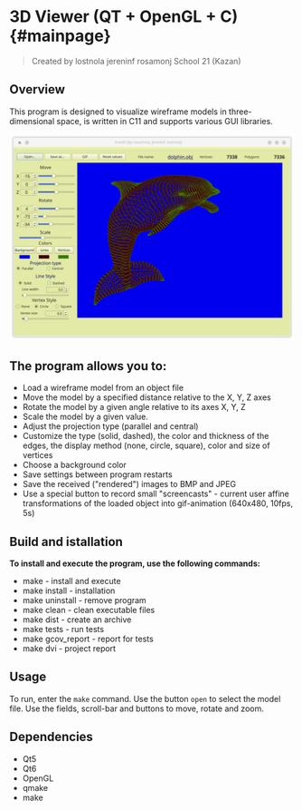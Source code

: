 # 3D Viewer (QT + OpenGL + C)  {#mainpage}
> Created by lostnola jereninf rosamonj
> School 21 (Kazan)

## Overview
This program is designed to visualize wireframe models in three-dimensional space, is written in C11 and supports various GUI libraries.


![screenshot of Vue_3D](./dolphin.jpg)


## The program allows you to:
- Load a wireframe model from an object file 
- Move the model by a specified distance relative to the X, Y, Z axes
- Rotate the model by a given angle relative to its axes X, Y, Z
- Scale the model by a given value.
- Adjust the projection type (parallel and central)
- Customize the type (solid, dashed), the color and thickness of the edges, the display method (none, circle, square), color and size of vertices
- Choose a background color
- Save settings between program restarts
- Save the received ("rendered") images to BMP and JPEG
- Use a special button to record small "screencasts" - current user affine transformations of the loaded object into gif-animation (640x480, 10fps, 5s)

## Build and istallation
**To install and execute the program, use the following commands:**
- make - install and execute
- make install - installation
- make uninstall - remove program
- make clean     - clean executable files
- make dist      - create an archive
- make tests     - run tests
- make gcov_report - report for tests
- make dvi       - project report

## Usage
To run, enter the ```make``` command.
Use the button ```open``` to select the model file.
Use the fields, scroll-bar and buttons to move, rotate and zoom.

## Dependencies
- Qt5
- Qt6
- OpenGL
- qmake
- make
